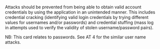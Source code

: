 Attacks should be prevented from being able to obtain valid account credentials by using the application in an unintended manner. This includes credential cracking (identifying valid login credentials by trying different values for usernames and/or passwords) and credential stuffing (mass log in attempts used to verify the validity of stolen username/password pairs).

NB: This card relates to passwords. See AT 4 for the similar user name attacks.
